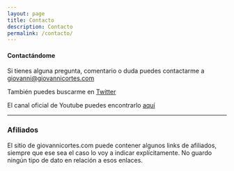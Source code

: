 ```yaml
---
layout: page
title: Contacto
description: Contacto
permalink: /contacto/
---
```


#### Contactándome

Si tienes alguna pregunta, comentario o duda puedes contactarme a giovanni@giovannicortes.com

También puedes buscarme en [Twitter](https://twitter.com/giovanni_cortes)

El canal oficial de Youtube puedes encontrarlo [aquí](https://www.youtube.com/channel/UCcX7Q7xMAZ3u4QV-Ft44V9A)

<hr>

### Afiliados

El sitio de giovannicortes.com puede contener algunos links de afiliados, siempre que ese sea el caso
lo voy a indicar explícitamente. No guardo ningún tipo de dato en relación a esos enlaces.